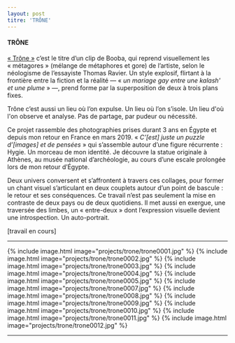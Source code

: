 ```yaml
---
layout: post
titre: 'TRÔNE'
---
```

#### TRÔNE

[« Trône »](https://www.youtube.com/watch?v=48fnSevQFk4) c’est le titre d’un clip de Booba, qui reprend visuellement les « métagores » (mélange de métaphores et gore) de l’artiste, selon le néologisme de l’essayiste Thomas Ravier. Un style explosif, flirtant à la frontière entre la fiction et la réalité — « *un mariage gay entre une kalash' et une plume* » —, prend forme par la superposition de deux à trois plans fixes.

Trône c’est aussi un lieu où l’on expulse. Un lieu où l’on s’isole. Un lieu d'où l'on observe et analyse. Pas de partage, par pudeur ou nécessité.

Ce projet rassemble des photographies prises durant 3 ans en Égypte et depuis mon retour en France en mars 2019. « *C’[est] juste un puzzle d’[images] et de pensées* » qui s’assemble autour d’une figure récurrente : Hygie. Un morceau de mon identité. Je découvre la statue originale à Athènes, au musée national d’archéologie, au cours d’une escale prolongée lors de mon retour d’Égypte.

Deux univers conversent et s’affrontent à travers ces collages, pour former un chant visuel s’articulant en deux couplets autour d’un point de bascule : le retour et ses conséquences. Ce travail n’est pas seulement la mise en contraste de deux pays ou de deux quotidiens. Il met aussi en exergue, une traversée des limbes, un « entre-deux » dont l’expression visuelle devient une introspection. Un auto-portrait.

[travail en cours]

---

{% include image.html image="projects/trone/trone0001.jpg" %}
{% include image.html image="projects/trone/trone0002.jpg" %}
{% include image.html image="projects/trone/trone0003.jpg" %}
{% include image.html image="projects/trone/trone0004.jpg" %}
{% include image.html image="projects/trone/trone0005.jpg" %}
{% include image.html image="projects/trone/trone0007.jpg" %}
{% include image.html image="projects/trone/trone0008.jpg" %}
{% include image.html image="projects/trone/trone0009.jpg" %}
{% include image.html image="projects/trone/trone0010.jpg" %}
{% include image.html image="projects/trone/trone0011.jpg" %}
{% include image.html image="projects/trone/trone0012.jpg" %}

---
